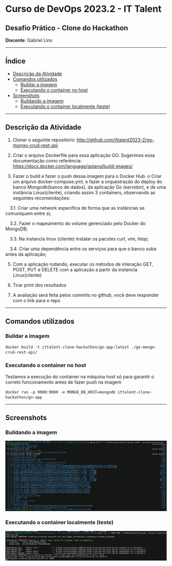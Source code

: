 <h1>Curso de DevOps 2023.2 - IT Talent</h1>

<h2>Desafio Prático - Clone do Hackathon</h2>

**Discente**: Gabriel Lins

---

<h2>Índice</h2>

- [Descrição da Atividade](#descrição-da-atividade)
- [Comandos utilizados](#comandos-utilizados)
  - [Buildar a imagem](#buildar-a-imagem)
  - [Executando o container no host](#executando-o-container-no-host)
- [Screenshots](#screenshots)
  - [Buildando a imagem](#buildando-a-imagem)
  - [Executando o container localmente (teste)](#executando-o-container-localmente-teste)

---

## Descrição da Atividade

1. Clonar o seguinte repositório: http://github.com/ittalent2023-2/go-mongo-crud-rest-api
 
2. Criar o arquivo Dockerfile para essa aplicação GO. Sugerimos essa documentação como referência: https://docs.docker.com/language/golang/build-images/

3. Fazer o build e fazer o push dessa imagem para o Docker Hub. o Criar um arquivo docker-compose.yml, e fazer a orquestração do deploy do banco Mongodb(banco de dados), da aplicação Go (servidor), e de uma instância Linux(cliente), criando assim 3 containers, observando as seguintes recomendações:

  &emsp;3.1. Criar uma network específica de forma que as instâncias se comuniquem entre si;

  &emsp;3.2. Fazer o mapeamento do volume gerenciado pelo Docker do MongoDB;

  &emsp;3.3. Na instancia linux (cliente) instalar os pacotes curl, vim, htop;

  &emsp;3.4. Criar uma dependência entre os serviços para que o banco suba antes da aplicação;

5. Com a aplicação rodando, executar os métodos de interação GET, POST, PUT e DELETE com a aplicação a partir da instancia Linux(cliente)

6. Tirar print dos resultados

7. A avaliação será feita pelos commits no github, você deve responder com o link para o repo

---

## Comandos utilizados

### Buildar a imagem

```shell
docker build -t ittalent-clone-hackathon/go-app:latest ./go-mongo-crud-rest-api/
```

### Executando o container no host

Testamos a execução do container na máquina host só para garantir o correto funcionamento antes de fazer push na imagem

```shell
docker run -p 9080:9080 -e MONGO_DB_HOST=mongodb ittalent-clone-hackathon/go-app
```

---

## Screenshots

### Buildando a imagem

![Image build](imgs/build.png)

### Executando o container localmente (teste)

![Container run on host](imgs/local_run.png)
